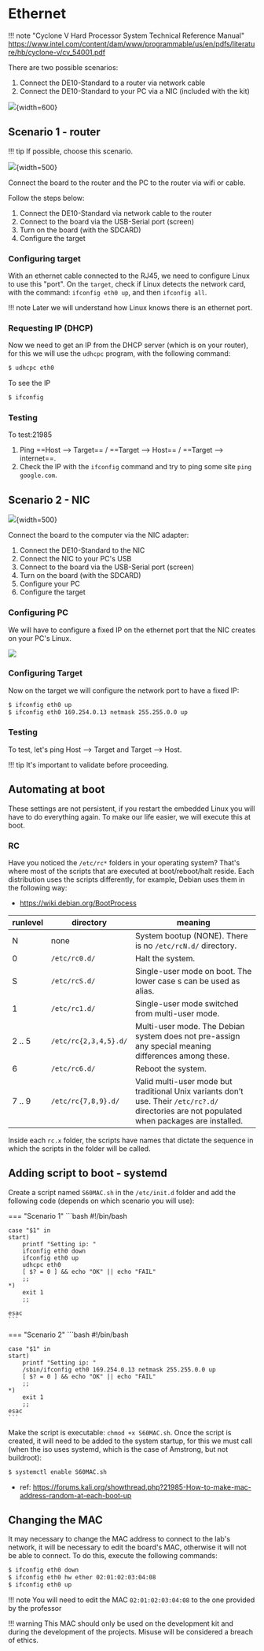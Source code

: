 # Ethernet 

!!! note "Cyclone V Hard Processor System Technical Reference Manual"
    https://www.intel.com/content/dam/www/programmable/us/en/pdfs/literature/hb/cyclone-v/cv_54001.pdf

There are two possible scenarios: 

1. Connect the DE10-Standard to a router via network cable
1. Connect the DE10-Standard to your PC via a NIC (included with the kit)
 
![](figs/info-hps-ethernet-cenarios.svg){width=600}
    
## Scenario 1 - router

!!! tip
    If possible, choose this scenario.
     
![](figs/info-hps-ethernet-cenarios-1.svg){width=500}

Connect the board to the router and the PC to the router via wifi or cable.

Follow the steps below:

1. Connect the DE10-Standard via network cable to the router
1. Connect to the board via the USB-Serial port (screen)
1. Turn on the board (with the SDCARD)
1. Configure the target

### Configuring target

With an ethernet cable connected to the RJ45, we need to configure Linux to use this "port". On the `target`, check if Linux detects the network card, with the command: `ifconfig eth0 up`, and then `ifconfig all`. 

!!! note 
    Later we will understand how Linux knows there is an ethernet port.

### Requesting IP (DHCP)

Now we need to get an IP from the DHCP server (which is on your router), for this we will use the `udhcpc` program, with the following command:

``` bash
$ udhcpc eth0
```

To see the IP

```bash
$ ifconfig
```

### Testing

To test:21985

1. Ping ==Host --> Target== / ==Target --> Host== / ==Target --> internet==.
1. Check the IP with the `ifconfig` command and try to ping some site `ping google.com`.

## Scenario 2 - NIC

![](figs/info-hps-ethernet-cenarios-2.svg){width=500}

Connect the board to the computer via the NIC adapter:

1. Connect the DE10-Standard to the NIC 
1. Connect the NIC to your PC's USB
1. Connect to the board via the USB-Serial port (screen)
1. Turn on the board (with the SDCARD)
1. Configure your PC
1. Configure the target

### Configuring PC

We will have to configure a fixed IP on the ethernet port that the NIC creates on your PC's Linux.

![](figs/info-HPS-ethernet-host.png)

### Configuring Target

Now on the target we will configure the network port to have a fixed IP:

```bash
$ ifconfig eth0 up
$ ifconfig eth0 169.254.0.13 netmask 255.255.0.0 up
```
 
### Testing

To test, let's ping Host --> Target and Target --> Host.

!!! tip
    It's important to validate before proceeding.

## Automating at boot

These settings are not persistent, if you restart the embedded Linux you will have to do everything again. To make our life easier, we will execute this at boot.

### RC

Have you noticed the `/etc/rc*` folders in your operating system? That's where most of the scripts that are executed at boot/reboot/halt reside. Each distribution uses the scripts differently, for example, Debian uses them in the following way:

- https://wiki.debian.org/BootProcess

| runlevel | directory           | meaning                                                                                                                                     |
|----------|---------------------|---------------------------------------------------------------------------------------------------------------------------------------------|
| N        | none                | System bootup (NONE). There is no `/etc/rcN.d/` directory.                                                                                    |
| 0        | `/etc/rc0.d/`         | Halt the system.                                                                                                                            |
| S        | `/etc/rcS.d/`         | Single-user mode on boot. The lower case s can be used as alias.                                                                            |
| 1        | `/etc/rc1.d/`         | Single-user mode switched from multi-user mode.                                                                                             |
| 2 .. 5   | `/etc/rc{2,3,4,5}.d/` | Multi-user mode. The Debian system does not pre-assign any special meaning differences among these.                                         |
| 6        | `/etc/rc6.d/`         | Reboot the system.                                                                                                                          |
| 7 .. 9   | `/etc/rc{7,8,9}.d/`   | Valid multi-user mode but traditional Unix variants don’t use. Their `/etc/rc?.d/` directories are not populated when packages are installed.  |

Inside each `rc.x` folder, the scripts have names that dictate the sequence in which the scripts in the folder will be called.

## Adding script to boot - systemd

Create a script named `S60MAC.sh` in the `/etc/init.d` folder and add the following code (depends on which scenario you will use):

=== "Scenario 1"
    ```bash
    #!/bin/bash

    case "$1" in
    start)
        printf "Setting ip: "
        ifconfig eth0 down
        ifconfig eth0 up
        udhcpc eth0
        [ $? = 0 ] && echo "OK" || echo "FAIL"
        ;;
    *)
        exit 1
        ;;

    esac
    ```
    
=== "Scenario 2"
    ```bash
    #!/bin/bash
    
    case "$1" in
    start)
        printf "Setting ip: "
        /sbin/ifconfig eth0 169.254.0.13 netmask 255.255.0.0 up
        [ $? = 0 ] && echo "OK" || echo "FAIL"
        ;; 
    *)
        exit 1
        ;;
    esac
    ```

Make the script is executable: `chmod +x S60MAC.sh`. Once the script is created, it will need to be added to the system startup,
for this we must call (when the iso uses systemd, which is the case of Amstrong, but not buildroot):

```bash
$ systemctl enable S60MAC.sh
```

- ref: https://forums.kali.org/showthread.php?21985-How-to-make-mac-address-random-at-each-boot-up

## Changing the MAC

It may necessary to change the MAC address to connect to the lab's network, it will be necessary to edit the board's MAC, otherwise it will not be able to connect. To do this, execute the following commands:

```bash
$ ifconfig eth0 down
$ ifconfig eth0 hw ether 02:01:02:03:04:08
$ ifconfig eth0 up
```

!!! note
    You will need to edit the MAC  `02:01:02:03:04:08` to the one provided by the professor

!!! warning
    This MAC should only be used on the development kit and during the development of the projects. Misuse will be considered a breach of ethics.


